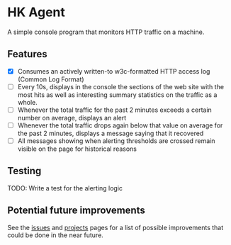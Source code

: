 # HK Agent

A simple console program that monitors HTTP traffic on a machine.

## Features

- [x] Consumes an actively written-to w3c-formatted HTTP access log (Common Log Format)
- [ ] Every 10s, displays in the console the sections of the web site with the most hits as well as interesting summary statistics on the traffic as a whole.
- [ ] Whenever the total traffic for the past 2 minutes exceeds a certain number on average, displays an alert
- [ ] Whenever the total traffic drops again below that value on average for the past 2 minutes, displays a message saying that it recovered
- [ ] All messages showing when alerting thresholds are crossed remain visible on the page for historical reasons

## Testing

TODO: Write a test for the alerting logic

## Potential future improvements

See the [issues](https://github.com/Ullaakut/hk-agent/issues?q=is%3Aopen+is%3Aissue+milestone%3A%22Potential+future+improvements%22) and [projects](https://github.com/Ullaakut/hk-agent/projects/2) pages for a list of possible improvements that could be done in the near future.